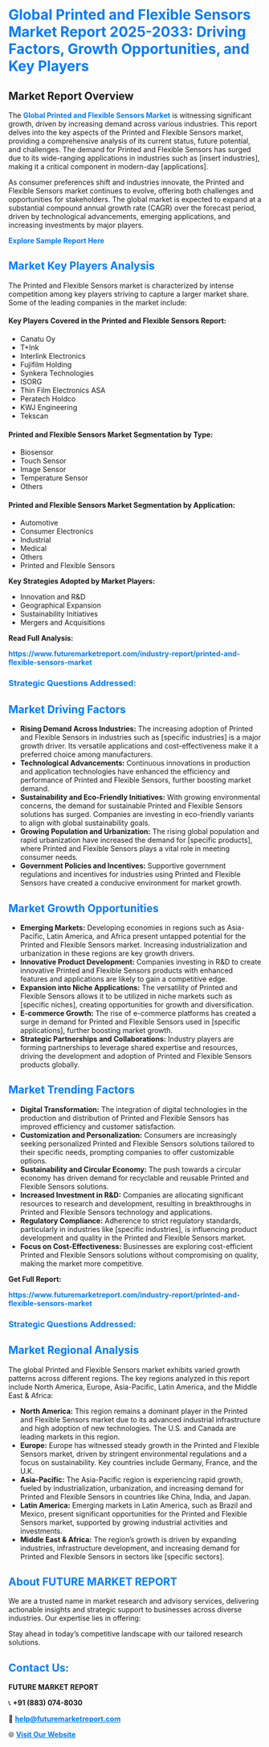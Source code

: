 <h1 style="color: #007BFF;">Global Printed and Flexible Sensors Market Report 2025-2033: Driving Factors, Growth Opportunities, and Key Players</h1>

<section id="overview">
<h2>Market Report Overview</h2>
<p>The <a href="https://www.futuremarketreport.com/industry-report/printed-and-flexible-sensors-market" style="color: #007BFF; text-decoration: none;"><strong>Global Printed and Flexible Sensors Market</strong></a> is witnessing significant growth, driven by increasing demand across various industries. This report delves into the key aspects of the Printed and Flexible Sensors market, providing a comprehensive analysis of its current status, future potential, and challenges. The demand for Printed and Flexible Sensors has surged due to its wide-ranging applications in industries such as [insert industries], making it a critical component in modern-day [applications].</p>
<p>As consumer preferences shift and industries innovate, the Printed and Flexible Sensors market continues to evolve, offering both challenges and opportunities for stakeholders. The global market is expected to expand at a substantial compound annual growth rate (CAGR) over the forecast period, driven by technological advancements, emerging applications, and increasing investments by major players.</p>
</section>

<section id="overview">
<p><a href="https://www.futuremarketreport.com/request-sample/reportId=128512" style="color: #007BFF; text-decoration: none;"><strong>Explore Sample Report Here</strong></a></p>
</section>

<section id="key-players">
<h2 style="color: #007BFF;">Market Key Players Analysis</h2>
<p>The Printed and Flexible Sensors market is characterized by intense competition among key players striving to capture a larger market share. Some of the leading companies in the market include:</p>
<h4>Key Players Covered in the Printed and Flexible Sensors Report:</h4>
<ul><li>Canatu Oy</li><li>T+Ink</li><li>Interlink Electronics</li><li>Fujifilm Holding</li><li>Synkera Technologies</li><li>ISORG</li><li>Thin Film Electronics ASA</li><li>Peratech Holdco</li><li>KWJ Engineering</li><li>Tekscan</li></ul>
<h4>Printed and Flexible Sensors Market Segmentation by Type:</h4>
<ul><li>Biosensor</li><li>Touch Sensor</li><li>Image Sensor</li><li>Temperature Sensor</li><li>Others</li></ul>

<h4>Printed and Flexible Sensors Market Segmentation by Application:</h4>
<ul><li>Automotive</li><li>Consumer Electronics</li><li>Industrial</li><li>Medical</li><li>Others</li><li>Printed and Flexible Sensors</li></ul>
<p><strong>Key Strategies Adopted by Market Players:</strong></p>
<ul>
<li>Innovation and R&D</li>
<li>Geographical Expansion</li>
<li>Sustainability Initiatives</li>
<li>Mergers and Acquisitions</li>
</ul>
</section>

<section>
<p><strong>Read Full Analysis: </strong></p><a href="https://www.futuremarketreport.com/industry-report/printed-and-flexible-sensors-market" style="color: #007BFF; text-decoration: none;"><strong>https://www.futuremarketreport.com/industry-report/printed-and-flexible-sensors-market</strong></a>
<h3 style="color: #007BFF;">Strategic Questions Addressed:</h3>
</section>

<section id="driving-factors">
<h2 style="color: #007BFF;">Market Driving Factors</h2>
<ul>
<li><strong>Rising Demand Across Industries:</strong> The increasing adoption of Printed and Flexible Sensors in industries such as [specific industries] is a major growth driver. Its versatile applications and cost-effectiveness make it a preferred choice among manufacturers.</li>
<li><strong>Technological Advancements:</strong> Continuous innovations in production and application technologies have enhanced the efficiency and performance of Printed and Flexible Sensors, further boosting market demand.</li>
<li><strong>Sustainability and Eco-Friendly Initiatives:</strong> With growing environmental concerns, the demand for sustainable Printed and Flexible Sensors solutions has surged. Companies are investing in eco-friendly variants to align with global sustainability goals.</li>
<li><strong>Growing Population and Urbanization:</strong> The rising global population and rapid urbanization have increased the demand for [specific products], where Printed and Flexible Sensors plays a vital role in meeting consumer needs.</li>
<li><strong>Government Policies and Incentives:</strong> Supportive government regulations and incentives for industries using Printed and Flexible Sensors have created a conducive environment for market growth.</li>
</ul>
</section>

<section id="growth-opportunities">
<h2 style="color: #007BFF;">Market Growth Opportunities</h2>
<ul>
<li><strong>Emerging Markets:</strong> Developing economies in regions such as Asia-Pacific, Latin America, and Africa present untapped potential for the Printed and Flexible Sensors market. Increasing industrialization and urbanization in these regions are key growth drivers.</li>
<li><strong>Innovative Product Development:</strong> Companies investing in R&D to create innovative Printed and Flexible Sensors products with enhanced features and applications are likely to gain a competitive edge.</li>
<li><strong>Expansion into Niche Applications:</strong> The versatility of Printed and Flexible Sensors allows it to be utilized in niche markets such as [specific niches], creating opportunities for growth and diversification.</li>
<li><strong>E-commerce Growth:</strong> The rise of e-commerce platforms has created a surge in demand for Printed and Flexible Sensors used in [specific applications], further boosting market growth.</li>
<li><strong>Strategic Partnerships and Collaborations:</strong> Industry players are forming partnerships to leverage shared expertise and resources, driving the development and adoption of Printed and Flexible Sensors products globally.</li>
</ul>
</section>

<section id="trending-factors">
<h2 style="color: #007BFF;">Market Trending Factors</h2>
<ul>
<li><strong>Digital Transformation:</strong> The integration of digital technologies in the production and distribution of Printed and Flexible Sensors has improved efficiency and customer satisfaction.</li>
<li><strong>Customization and Personalization:</strong> Consumers are increasingly seeking personalized Printed and Flexible Sensors solutions tailored to their specific needs, prompting companies to offer customizable options.</li>
<li><strong>Sustainability and Circular Economy:</strong> The push towards a circular economy has driven demand for recyclable and reusable Printed and Flexible Sensors solutions.</li>
<li><strong>Increased Investment in R&D:</strong> Companies are allocating significant resources to research and development, resulting in breakthroughs in Printed and Flexible Sensors technology and applications.</li>
<li><strong>Regulatory Compliance:</strong> Adherence to strict regulatory standards, particularly in industries like [specific industries], is influencing product development and quality in the Printed and Flexible Sensors market.</li>
<li><strong>Focus on Cost-Effectiveness:</strong> Businesses are exploring cost-efficient Printed and Flexible Sensors solutions without compromising on quality, making the market more competitive.</li>
</ul>
</section>

<section>
<p><strong>Get Full Report: </strong></p><a href="https://www.futuremarketreport.com/industry-report/printed-and-flexible-sensors-market" style="color: #007BFF; text-decoration: none;"><strong>https://www.futuremarketreport.com/industry-report/printed-and-flexible-sensors-market</strong></a>
<h3 style="color: #007BFF;">Strategic Questions Addressed:</h3>
</section>


<section id="regional-analysis">
<h2 style="color: #007BFF;">Market Regional Analysis</h2>
<p>The global Printed and Flexible Sensors market exhibits varied growth patterns across different regions. The key regions analyzed in this report include North America, Europe, Asia-Pacific, Latin America, and the Middle East & Africa:</p>
<ul>
<li><strong>North America:</strong> This region remains a dominant player in the Printed and Flexible Sensors market due to its advanced industrial infrastructure and high adoption of new technologies. The U.S. and Canada are leading markets in this region.</li>
<li><strong>Europe:</strong> Europe has witnessed steady growth in the Printed and Flexible Sensors market, driven by stringent environmental regulations and a focus on sustainability. Key countries include Germany, France, and the U.K.</li>
<li><strong>Asia-Pacific:</strong> The Asia-Pacific region is experiencing rapid growth, fueled by industrialization, urbanization, and increasing demand for Printed and Flexible Sensors in countries like China, India, and Japan.</li>
<li><strong>Latin America:</strong> Emerging markets in Latin America, such as Brazil and Mexico, present significant opportunities for the Printed and Flexible Sensors market, supported by growing industrial activities and investments.</li>
<li><strong>Middle East & Africa:</strong> The region’s growth is driven by expanding industries, infrastructure development, and increasing demand for Printed and Flexible Sensors in sectors like [specific sectors].</li>
</ul>
</section>

<footer>
<h2 style="color: #007BFF;">About FUTURE MARKET REPORT</h2>
<p>We are a trusted name in market research and advisory services, delivering actionable insights and strategic support to businesses across diverse industries. Our expertise lies in offering:</p>

<p>Stay ahead in today’s competitive landscape with our tailored research solutions.</p>

<h2 style="color: #007BFF;">Contact Us:</h2>
<p><strong>FUTURE MARKET REPORT</strong></p>
<p>📞 <strong>+91 (883) 074-8030</strong></p>
<p>📧 <strong><a href="mailto:help@futuremarketreport.com" style="color: #007BFF;">help@futuremarketreport.com</a></strong></p>
<p>🌐 <strong><a href="https://www.futuremarketreport.com/" style="color: #007BFF;">Visit Our Website</a></strong></p>
</footer>
